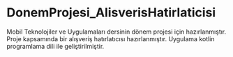 # DonemProjesi_AlisverisHatirlaticisi
Mobil Teknolojiler ve Uygulamaları dersinin dönem projesi için hazırlanmıştır.
Proje kapsamında bir alışveriş hatırlatıcısı hazırlanmıştır. Uygulama kotlin programlama dili ile geliştirilmiştir. 
